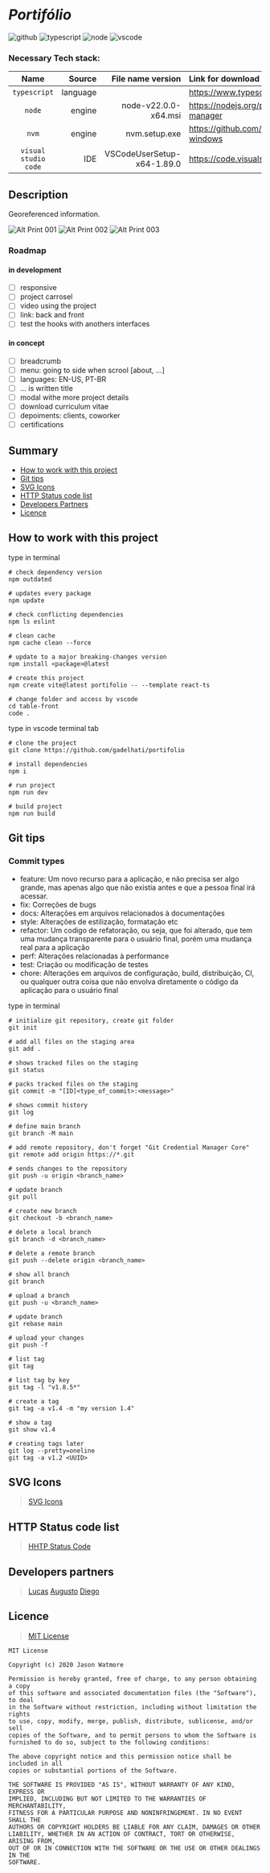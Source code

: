 # _Portifólio_

![github](https://img.shields.io/github/stars/gadelhati/portifolio "Github")
![typescript](https://img.shields.io/badge/typescript-5.4.5-0076c6 "Typescript")
![node](https://img.shields.io/badge/node-20.12.2-75AC64 "Node")
![vscode](https://img.shields.io/badge/vscode-1.89-1E97E8 "Visual Studio Code")

### Necessary Tech stack:

|Name                 | Source | File name version		      |Link for download
|:-------------------:|-------:|---------------------------:|:-----------------
|`typescript`         |language|                            |https://www.typescriptlang.org/
|`node`			          | engine |node-v22.0.0-x64.msi			  |https://nodejs.org/pt/download/package-manager
|`nvm`			          | engine |nvm.setup.exe			          |https://github.com/coreybutler/nvm-windows
|`visual studio code` |  IDE   |VSCodeUserSetup-x64-1.89.0	|https://code.visualstudio.com/docs

## Description
Georeferenced information.

![Alt Print 001](https://github.com/gadelhati/portifolio/blob/main/src/assets/image/print/print_001.png "Print 001")
![Alt Print 002](https://github.com/gadelhati/portifolio/blob/main/src/assets/image/print/print_002.png "Print 002")
![Alt Print 003](https://github.com/gadelhati/portifolio/blob/main/src/assets/image/print/print_003.png "Print 003")

### Roadmap
#### in development
- [ ] responsive
- [ ] project carrosel
- [ ] video using the project
- [ ] link: back and front
- [ ] test the hooks with anothers interfaces

#### in concept
- [ ] breadcrumb
- [ ] menu: going to side when scrool [about, ...]
- [ ] languages: EN-US, PT-BR
- [ ] ... is written title
- [ ] modal withe more project details
- [ ] download curriculum vitae
- [ ] depoiments: clients, coworker
- [ ] certifications

## Summary
* [How to work with this project](#how-to-work-with-this-project)
* [Git tips](#git-tips)
* [SVG Icons](#svg-icons)
* [HTTP Status code list](#http-status-code-list)
* [Developers Partners](#developers-partners)
* [Licence](#licence)

## How to work with this project
type in terminal

```
# check dependency version
npm outdated

# updates every package
npm update

# check conflicting dependencies
npm ls eslint

# clean cache
npm cache clean --force

# update to a major breaking-changes version
npm install <package>@latest

# create this project
npm create vite@latest portifolio -- --template react-ts

# change folder and access by vscode
cd table-front
code .
```
type in vscode terminal tab
```
# clone the project
git clone https://github.com/gadelhati/portifolio

# install dependencies
npm i

# run project
npm run dev

# build project
npm run build
```

## Git tips

### Commit types
* feature: Um novo recurso para a aplicação, e não precisa ser algo grande, mas apenas algo que não existia antes e que a pessoa final irá acessar.
* fix: Correções de bugs
* docs: Alterações em arquivos relacionados à documentações
* style: Alterações de estilização, formatação etc
* refactor: Um codigo de refatoração, ou seja, que foi alterado, que tem uma mudança transparente para o usuário final, porém uma mudança real para a aplicação
* perf: Alterações relacionadas à performance
* test: Criação ou modificação de testes
* chore: Alterações em arquivos de configuração, build, distribuição, CI, ou qualquer outra coisa que não envolva diretamente o código da aplicação para o usuário final

type in terminal
```
# initialize git repository, create git folder
git init

# add all files on the staging area
git add .

# shows tracked files on the staging
git status

# packs tracked files on the staging
git commit -m "[ID]<type_of_commit>:<message>"

# shows commit history
git log

# define main branch
git branch -M main

# add remote repository, don't forget "Git Credential Manager Core"
git remote add origin https://*.git

# sends changes to the repository
git push -u origin <branch_name>

# update branch
git pull

# create new branch
git checkout -b <branch_name>

# delete a local branch
git branch -d <branch_name>

# delete a remote branch
git push --delete origin <branch_name>

# show all branch
git branch

# upload a branch
git push -u <branch_name>

# update branch
git rebase main

# upload your changes
git push -f

# list tag
git tag

# list tag by key
git tag -l "v1.8.5*"

# create a tag
git tag -a v1.4 -m "my version 1.4"

# show a tag
git show v1.4

# creating tags later
git log --pretty=oneline
git tag -a v1.2 <UUID>
```

## SVG Icons
> [SVG Icons](https://www.svgrepo.com/)

## HTTP Status code list
> [HHTP Status Code](https://httpstatuses.com/)

## Developers partners
> [Lucas](https://github.com/lucassmartins)
> [Augusto](https://github.com/augustmat)
> [Diego](https://github.com/diegoferreirapinto)

## Licence
> [MIT License](https://choosealicense.com/licenses/mit/)
```
MIT License

Copyright (c) 2020 Jason Watmore

Permission is hereby granted, free of charge, to any person obtaining a copy
of this software and associated documentation files (the "Software"), to deal
in the Software without restriction, including without limitation the rights
to use, copy, modify, merge, publish, distribute, sublicense, and/or sell
copies of the Software, and to permit persons to whom the Software is
furnished to do so, subject to the following conditions:

The above copyright notice and this permission notice shall be included in all
copies or substantial portions of the Software.

THE SOFTWARE IS PROVIDED "AS IS", WITHOUT WARRANTY OF ANY KIND, EXPRESS OR
IMPLIED, INCLUDING BUT NOT LIMITED TO THE WARRANTIES OF MERCHANTABILITY,
FITNESS FOR A PARTICULAR PURPOSE AND NONINFRINGEMENT. IN NO EVENT SHALL THE
AUTHORS OR COPYRIGHT HOLDERS BE LIABLE FOR ANY CLAIM, DAMAGES OR OTHER
LIABILITY, WHETHER IN AN ACTION OF CONTRACT, TORT OR OTHERWISE, ARISING FROM,
OUT OF OR IN CONNECTION WITH THE SOFTWARE OR THE USE OR OTHER DEALINGS IN THE
SOFTWARE.
```